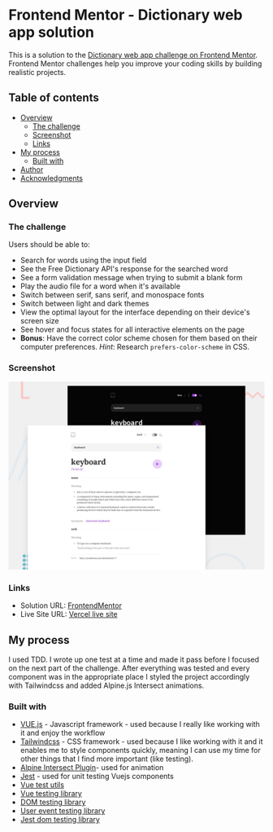 # Frontend Mentor - Dictionary web app solution

This is a solution to the [Dictionary web app challenge on Frontend Mentor](https://www.frontendmentor.io/challenges/dictionary-web-app-h5wwnyuKFL). Frontend Mentor challenges help you improve your coding skills by building realistic projects.

## Table of contents

- [Overview](#overview)
  - [The challenge](#the-challenge)
  - [Screenshot](#screenshot)
  - [Links](#links)
- [My process](#my-process)
  - [Built with](#built-with)
- [Author](#author)
- [Acknowledgments](#acknowledgments)

## Overview

### The challenge

Users should be able to:

- Search for words using the input field
- See the Free Dictionary API's response for the searched word
- See a form validation message when trying to submit a blank form
- Play the audio file for a word when it's available
- Switch between serif, sans serif, and monospace fonts
- Switch between light and dark themes
- View the optimal layout for the interface depending on their device's screen size
- See hover and focus states for all interactive elements on the page
- **Bonus**: Have the correct color scheme chosen for them based on their computer preferences. _Hint_: Research `prefers-color-scheme` in CSS.

### Screenshot

![](./preview.jpg)

### Links

- Solution URL: [FrontendMentor](https://www.frontendmentor.io/solutions/single-price-grid-X5tXTbwuK)
- Live Site URL: [Vercel live site](https://frontendmentor-steel.vercel.app/dictionary-web-app)

## My process

I used TDD. I wrote up one test at a time and made it pass before I focused on the next part of the challenge. After everything was tested and every component was in the appropriate place I styled the project accordingly with Tailwindcss and added Alpine.js Intersect animations.

### Built with

- [VUE.js](https://cli.vuejs.org/) - Javascript framework - used because I really like working with it and enjoy the workflow
- [Tailwindcss](https://tailwindcss.com/) - CSS framework - used because I like working with it and it enables me to style components quickly, meaning I can use my time for other things that I find more important (like testing).
- [Alpine Intersect Plugin](https://alpinejs.dev/plugins/intersect)- used for animation
- [Jest](https://jestjs.io/) - used for unit testing Vuejs components
- [Vue test utils](https://test-utils.vuejs.org/installation/)
- [Vue testing library](https://testing-library.com/docs/vue-testing-library/intro)
- [DOM testing library](https://testing-library.com/docs/dom-testing-library/install)
- [User event testing library](https://testing-library.com/docs/user-event/install)
- [Jest dom testing library](https://testing-library.com/docs/ecosystem-jest-dom)
